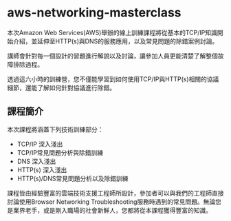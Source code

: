 # aws-networking-masterclass

本次Amazon Web Services(AWS)舉辦的線上訓練課程將從基本的TCP/IP知識開始介紹，並延伸至HTTP(s)與DNS的服務應用，以及常見問題的除錯案例討論。

講師會針對每一個設計的習題進行解說以及討論，讓參加人員更能清楚了解整個故障排除過程。

透過這六小時的訓練營，您不僅能學習到如何使用TCP/IP與HTTP(s)相關的協議細節，還能了解如何針對協議進行除錯。

## 課程簡介

本次課程將涵蓋下列技術訓練部分：
* TCP/IP 深入淺出
* TCP/IP常見問題分析與除錯訓練
* DNS 深入淺出
* HTTP(s) 深入淺出
* HTTP(s)/DNS常見問題分析以及除錯訓練

課程皆由經驗豐富的雲端技術支援工程師所設計，參加者可以與我們的工程師直接討論使用Browser Networking Troubleshooting服務時遇到的常見問題。無論您是業界老手，或是剛入職場的社會新鮮人，您都將從本課程獲得豐富的知識。

